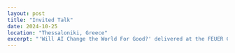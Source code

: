 ```yaml
---
layout: post
title: "Invited Talk"
date: 2024-10-25
location: "Thessaloniki, Greece"
excerpt: "'Will AI Change the World For Good?' delivered at the FEUER Conference. "
---
```


